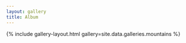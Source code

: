 ```yaml
---
layout: gallery
title: Album
---
```


{% include gallery-layout.html gallery=site.data.galleries.mountains %}
